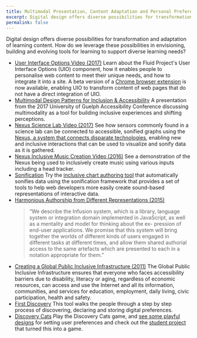 ```yaml
---
title: Multimodal Presentation, Content Adaptation and Personal Preferences
excerpt: Digital design offers diverse possibilities for transformation and adaptation of learning content.
permalink: false
---
```


Digital design offers diverse possibilities for transformation and adaptation of learning content. How do we leverage
these possibilities in envisioning, building and evolving tools for learning to support diverse learning needs?

* [User Interface Options Video (2017)](https://www.youtube.com/watch?v=63DqNgxtsrA")
  Learn about the Fluid Project's User Interface Options (UIO) component, how it enables people to personalise web
  content to meet their unique needs, and how to integrate it into a site. A beta version of a
  [Chrome browser extension](https://chrome.google.com/webstore/detail/ui-options-plus-uio%2B/okenndailhmikjjfcnmolpaefecbpaek)
  is now available, enabling UIO to transform content of web pages that do not have a direct integration of UIO.
* [Multimodal Design Patterns for Inclusion &amp; Accessibility](http://www.alanharnum.ca/post/2017-06-01-multimodal-design-for-inclusion/)
  A presentation from the 2017 University of Guelph Accessibility Conference discussing multimodality as a tool for
  building inclusive experiences and shifting perceptions.
* [Nexus Science Lab Video (2017)](https://youtu.be/NNwc0VYRhUU)
  See how sensors commonly found in a science lab can be connected to accessible, sonified graphs using the
  [Nexus, a system that connects disparate technologies](https://wiki.gpii.net/w/Nexus_API), enabling new and inclusive
  interactions that can be used to visualize and sonify data as it is gathered.
* [Nexus Inclusive Music Creation Video (2016)](https://youtu.be/7R_pz2Fz4qE)
  See a demonstration of the Nexus being used to inclusively create music using various inputs including a head tracker.
* [Sonification](https://wiki.fluidproject.org/display/fluid/%28Floe%29+Sonification)
  Try the [inclusive chart authoring tool](https://build.fluidproject.org/chartAuthoring/demos/) that automatically
  sonifies data using the sonification framework that provides a set of tools to help web developers more easily create
  sound-based representations of interactive data.
* [Harmonious Authorship from Different Representations (2015)](http://www.ppig.org/library/paper/harmonious-authorship-different-representations)
  > “We describe the Infusion system, which is a library, language system or integration domain implemented in
    JavaScript, as well as a mentality and model for thinking about the ex- pression of end-user applications. We
    promise that this system will bring together the worlds of different kinds of users engaged in different tasks at
    different times, and allow them shared authorial access to the same artefacts which are presented to each in a
    notation appropriate for them.”
* [Creating a Global Public Inclusive Infrastructure (2011)](https://gpii.net/sites/gpii.net/files/uploads/attachments/node/44/2011_aegis-creating_a_global_public_inclusive_infrastructure-final.doc)
  The Global Public Inclusive Infrastructure ensures that everyone who faces accessibility barriers due to disability,
  literacy or aging, regardless of economic resources, can access and use the Internet and all its information,
  communities, and services for education, employment, daily living, civic participation, health and safety.
* [First Discovery](https://build.fluidproject.org/first-discovery/demos/)
  This tool walks the people through a step by step process of discovering, declaring and storing digital preferences.
* [Discovery Cats](https://build-discoverycat.fluidproject.org/demo/)
  Play the Discovery Cats game, and [see some playful designs](https://wiki.fluidproject.org/display/fluid/Discovery+Cats+-+First+Discovery)
  for setting user preferences and check out the [student project](https://github.com/fluid-lab/Discovery-Cat) that
  turned this into a game.
